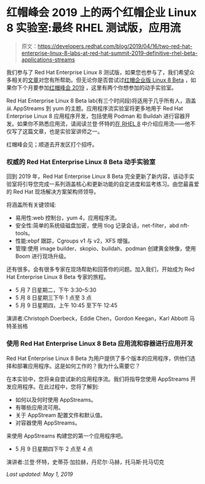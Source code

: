 # 红帽峰会 2019 上的两个红帽企业 Linux 8 实验室:最终 RHEL 测试版，应用流

> 原文：<https://developers.redhat.com/blog/2019/04/16/two-red-hat-enterprise-linux-8-labs-at-red-hat-summit-2019-definitive-rhel-beta-applications-streams>

我们参与了 Red Hat Enterprise Linux 8 测试版，如果您也参与了，我们希望众多相关的[文章](https://developers.redhat.com/rhel8//#assembly-field-sections-3105)对您有所帮助。但无论你是否尝试过[红帽企业版 Linux 8 Beta](https://developers.redhat.com/blog/2018/11/15/red-hat-enterprise-linux-8-beta-is-here/) ，如果你下个月要参加[红帽峰会 2019](https://www.redhat.com/en/summit/2019/?intcmp=701f20000012i8UAAQ) ，这里有两个你想参加的动手实验室。

Red Hat Enterprise Linux 8 Beta lab(有三个时间段)将适用于几乎所有人，涵盖从 AppStreams 到 yum 的主题。应用程序流实验室将更多地用于 Red Hat Enterprise Linux 8 应用程序开发，包括使用 Podman 和 Buildah 进行容器开发。如果你不熟悉应用流，请阅读兰登·怀特的[在 RHEL 8](https://developers.redhat.com/blog/2018/11/15/rhel8-introducing-appstreams/) 中介绍应用流——他不仅写了这篇文章，也是实验室讲师之一。

红帽峰会见；顺道去开发区打个招呼。

### **权威的 Red Hat Enterprise Linux 8 Beta 动手实验室**

回到 2019 年，Red Hat Enterprise Linux 8 Beta 完全更新了新内容，该动手实验室将引导您完成一系列涵盖核心和更新功能的自定进度和监考练习。由您最喜爱的 Red Hat 现场解决方案架构师领导。

将涵盖所有关键领域:

*   易用性:web 控制台，yum 4，应用程序流。
*   安全性:简单的系统级磁盘加密，使用 tlog 记录会话，net-filter，abd nft-tools。
*   性能:ebpf 跟踪，Cgroups v1 与 v2，XFS 增强。
*   管理:使用 image builder、skopio、buildah、podman 创建黄金映像，使用 Boom 进行现场升级。

还有很多。会有很多专家在现场帮助和回答你的问题。加入我们，开始成为 Red Hat Enterprise Linux 8 Beta 专家的旅程。

*   5 月 7 日星期二，下午 3:30–5:30
*   5 月 8 日星期三下午 1 点至 3 点
*   5 月 9 日星期四，上午 10:45 至下午 12:45

演讲者:Christoph Doerbeck，Eddie Chen，Gordon Keegan，Karl Abbott 马特圣翁格

### **使用 Red Hat Enterprise Linux 8 Beta 应用流和容器进行应用开发**

Red Hat Enterprise Linux 8 Beta 为用户提供了多个版本的应用程序，供他们选择和部署应用程序。这是如何工作的？我为什么需要它？

在本实验中，您将亲自尝试新的应用程序流。我们将指导您使用 AppStreams 开发应用程序。在此过程中，您将了解到:

*   如何以及何时使用 AppStreams。
*   有哪些应用流可用。
*   关于 AppStream 配置文件和默认值。
*   对容器使用 AppStreams。

来使用 AppStreams 构建您的第一个应用程序吧。

*   5 月 9 日星期四下午 2 点至 4 点

演讲者:兰登·怀特，史蒂芬·加拉赫，丹尼尔·马赫，托马斯·托马切克

*Last updated: May 1, 2019*